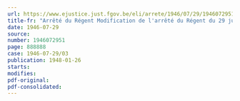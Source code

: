 ```yaml
---
url: https://www.ejustice.just.fgov.be/eli/arrete/1946/07/29/1946072951/justel
title-fr: "Arrêté du Régent Modification de l'arrêté du Régent du 29 juillet 1946, portant fixation du cadre organique et des barèmes du personnel du Ministère des Affaires économiques et des Classes moyennes, et notamment le cadre des Services généraux, Inspection comptable"
date: 1946-07-29
source:
number: 1946072951
page: 888888
case: 1946-07-29/03
publication: 1948-01-26
starts:
modifies:
pdf-original:
pdf-consolidated:
---
```


